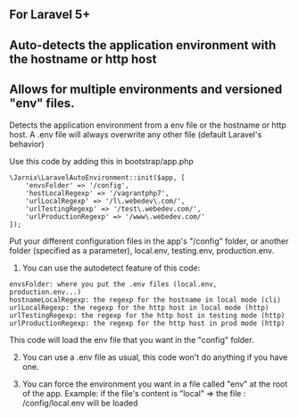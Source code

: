 For Laravel 5+
---
Auto-detects the application environment with the hostname or http host
---
Allows for multiple environments and versioned "env" files.
---

Detects the application environment from a env file or the hostname or http host. A .env file will always overwrite any other file (default Laravel's behavior)

Use this code by adding this in bootstrap/app.php 

```
\Jarnix\LaravelAutoEnvironment::init($app, [
    'envsFolder' => '/config',
    'hostLocalRegexp' => '/vagrantphp7',
    'urlLocalRegexp' => '/l\.webedev\.com/',
    'urlTestingRegexp' => '/test\.webedev.com/',
    'urlProductionRegexp' => '/www\.webedev.com/'
]);
```

Put your different configuration files in the app's "/config" folder, or another folder (specified as a parameter), local.env, testing.env, production.env.
 
1) You can use the autodetect feature of this code:
```
envsFolder: where you put the .env files (local.env, production.env...)
hostnameLocalRegexp: the regexp for the hostname in local mode (cli)
urlLocalRegexp: the regexp for the http host in local mode (http)
urlTestingRegexp: the regexp for the http host in testing mode (http)
urlProductionRegexp: the regexp for the http host in prod mode (http)
```
This code will load the env file that you want in the "config" folder.

2) You can use a .env file as usual, this code won't do anything if you have one.

3) You can force the environment you want in a file called "env" at the
root of the app.
Example: if the file's content is "local"
=> the file : /config/local.env will be loaded